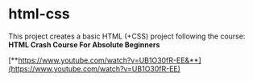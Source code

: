 # html-css

This project creates a basic HTML (+CSS) project following the course:  
**HTML Crash Course For Absolute Beginners**  

[**https://www.youtube.com/watch?v=UB1O30fR-EE&**](https://www.youtube.com/watch?v=UB1O30fR-EE)
